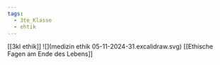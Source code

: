 ```yaml
---
tags:
  - 3te_Klasse
  - ehtik
---
```

[[3kl ethik]]
![](medizin ethik 05-11-2024-31.excalidraw.svg)
[[Ethische Fagen am Ende des Lebens]]